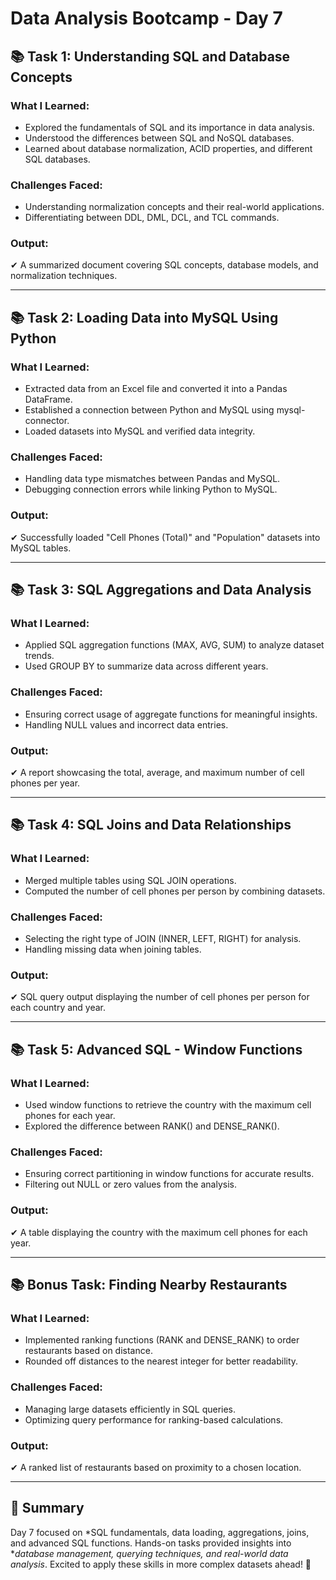 # Data Analysis Bootcamp - Day 7

## 📚 Task 1: Understanding SQL and Database Concepts

### What I Learned:
- Explored the fundamentals of SQL and its importance in data analysis.
- Understood the differences between SQL and NoSQL databases.
- Learned about database normalization, ACID properties, and different SQL databases.

### Challenges Faced:
- Understanding normalization concepts and their real-world applications.
- Differentiating between DDL, DML, DCL, and TCL commands.

### Output:
✔ A summarized document covering SQL concepts, database models, and normalization techniques.

---

## 📚 Task 2: Loading Data into MySQL Using Python

### What I Learned:
- Extracted data from an Excel file and converted it into a Pandas DataFrame.
- Established a connection between Python and MySQL using mysql-connector.
- Loaded datasets into MySQL and verified data integrity.

### Challenges Faced:
- Handling data type mismatches between Pandas and MySQL.
- Debugging connection errors while linking Python to MySQL.

### Output:
✔ Successfully loaded "Cell Phones (Total)" and "Population" datasets into MySQL tables.

---

## 📚 Task 3: SQL Aggregations and Data Analysis

### What I Learned:
- Applied SQL aggregation functions (MAX, AVG, SUM) to analyze dataset trends.
- Used GROUP BY to summarize data across different years.

### Challenges Faced:
- Ensuring correct usage of aggregate functions for meaningful insights.
- Handling NULL values and incorrect data entries.

### Output:
✔ A report showcasing the total, average, and maximum number of cell phones per year.

---

## 📚 Task 4: SQL Joins and Data Relationships

### What I Learned:
- Merged multiple tables using SQL JOIN operations.
- Computed the number of cell phones per person by combining datasets.

### Challenges Faced:
- Selecting the right type of JOIN (INNER, LEFT, RIGHT) for analysis.
- Handling missing data when joining tables.

### Output:
✔ SQL query output displaying the number of cell phones per person for each country and year.

---

## 📚 Task 5: Advanced SQL - Window Functions

### What I Learned:
- Used window functions to retrieve the country with the maximum cell phones for each year.
- Explored the difference between RANK() and DENSE_RANK().

### Challenges Faced:
- Ensuring correct partitioning in window functions for accurate results.
- Filtering out NULL or zero values from the analysis.

### Output:
✔ A table displaying the country with the maximum cell phones for each year.

---

## 📚 Bonus Task: Finding Nearby Restaurants

### What I Learned:
- Implemented ranking functions (RANK and DENSE_RANK) to order restaurants based on distance.
- Rounded off distances to the nearest integer for better readability.

### Challenges Faced:
- Managing large datasets efficiently in SQL queries.
- Optimizing query performance for ranking-based calculations.

### Output:
✔ A ranked list of restaurants based on proximity to a chosen location.

---

## 🔔 Summary
Day 7 focused on *SQL fundamentals, data loading, aggregations, joins, and advanced SQL functions. Hands-on tasks provided insights into **database management, querying techniques, and real-world data analysis*. Excited to apply these skills in more complex datasets ahead! 🚀
